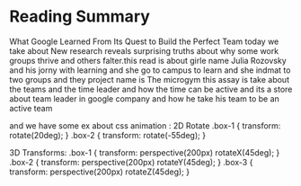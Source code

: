 # Reading Summary
What Google Learned From Its Quest to Build the Perfect Team today we take about New research reveals surprising truths about why some work groups thrive and others falter.this read is about girle name Julia Rozovsky and his jorny with learning and she go to campus to learn and she indmat to two groups and they project name is The micro­gym this assay is take about the teams and the time leader and how the time can be active and its a store about team leader in google company and how he take his team to be an active team 

and we have some ex about css animation :
2D Rotate
.box-1 {
  transform: rotate(20deg);
}
.box-2 {
  transform: rotate(-55deg);
}

3D Transforms:
.box-1 {
  transform: perspective(200px) rotateX(45deg);
}
.box-2 {
  transform: perspective(200px) rotateY(45deg);
}
.box-3 {
  transform: perspective(200px) rotateZ(45deg);
}
